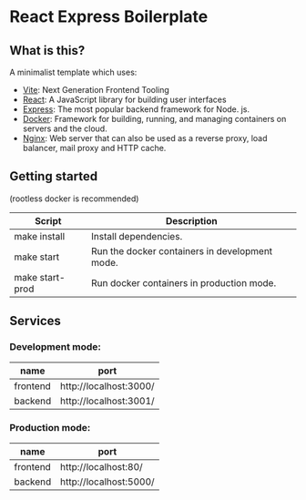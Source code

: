 # React Express Boilerplate

## What is this?

A minimalist template which uses:

- [Vite](https://vitejs.dev): Next Generation Frontend Tooling
- [React](https://reactjs.org): A JavaScript library for building user interfaces
- [Express](https://expressjs.com/): The most popular backend framework for Node. js.
- [Docker](https://www.docker.com/): Framework for building, running, and managing containers on servers and the cloud.
- [Nginx](https://www.nginx.com/): Web server that can also be used as a reverse proxy, load balancer, mail proxy and HTTP cache.

## Getting started

(rootless docker is recommended)

| Script          | Description                                    |
| --------------- | ---------------------------------------------- |
| make install    | Install dependencies.                          |
| make start      | Run the docker containers in development mode. |
| make start-prod | Run docker containers in production mode.      |

## Services

### Development mode:

| name     | port                   |
| -------- | ---------------------- |
| frontend | http://localhost:3000/ |
| backend  | http://localhost:3001/ |

### Production mode:

| name     | port                   |
| -------- | ---------------------- |
| frontend | http://localhost:80/   |
| backend  | http://localhost:5000/ |
